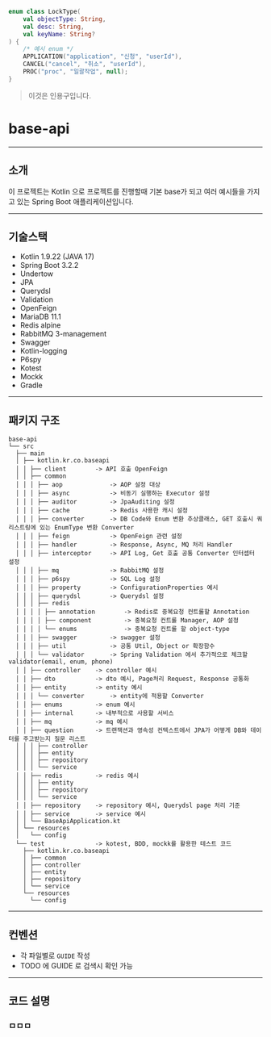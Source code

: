 ```kotlin
enum class LockType(
    val objectType: String,
    val desc: String,
    val keyName: String?
) {
    /* 예시 enum */
    APPLICATION("application", "신청", "userId"),
    CANCEL("cancel", "취소", "userId"),
    PROC("proc", "일괄작업", null);
}
```
> 이것은 인용구입니다.

# base-api

---

## 소개
이 프로젝트는 Kotlin 으로 프로젝트를 진행할때 기본 base가 되고 여러 예시들을 가지고 있는 Spring Boot 애플리케이션입니다.

---

## 기술스택
- Kotlin 1.9.22 (JAVA 17)
- Spring Boot 3.2.2
- Undertow
- JPA
- Querydsl
- Validation
- OpenFeign
- MariaDB 11.1
- Redis alpine
- RabbitMQ 3-management
- Swagger
- Kotlin-logging
- P6spy
- Kotest
- Mockk
- Gradle

---

## 패키지 구조
```
base-api
└── src
  ├── main
  │ ├── kotlin.kr.co.baseapi
  │ │ ├── client        -> API 호출 OpenFeign 
  │ │ ├── common
  │ │ │ ├── aop             -> AOP 설정 대상
  │ │ │ ├── async           -> 비동기 실행하는 Executor 설정
  │ │ │ ├── auditor         -> JpaAuditing 설정
  │ │ │ ├── cache           -> Redis 사용한 캐시 설정
  │ │ │ ├── converter       -> DB Code와 Enum 변환 추상클래스, GET 호출시 쿼리스트링에 있는 EnumType 변환 Converter
  │ │ │ ├── feign           -> OpenFeign 관련 설정
  │ │ │ ├── handler         -> Response, Async, MQ 처리 Handler
  │ │ │ ├── interceptor     -> API Log, Get 호출 공통 Converter 인터셉터 설정
  │ │ │ ├── mq              -> RabbitMQ 설정
  │ │ │ ├── p6spy           -> SQL Log 설정
  │ │ │ ├── property        -> ConfigurationProperties 예시
  │ │ │ ├── querydsl        -> Querydsl 설정
  │ │ │ ├── redis
  │ │ │ │ ├── annotation        -> Redis로 중복요청 컨트롤할 Annotation
  │ │ │ │ ├── component         -> 중복요청 컨트롤 Manager, AOP 설정
  │ │ │ │ └── enums             -> 중복요청 컨트롤 할 object-type
  │ │ │ ├── swagger         -> swagger 설정 
  │ │ │ ├── util            -> 공통 Util, Object or 확장함수
  │ │ │ └── validator       -> Spring Validation 에서 추가적으로 체크할 validator(email, enum, phone)
  │ │ ├── controller    -> controller 예시
  │ │ ├── dto           -> dto 예시, Page처리 Request, Response 공통화
  │ │ ├── entity        -> entity 예시
  │ │ │ └── converter       -> entity에 적용할 Converter
  │ │ ├── enums         -> enum 예시
  │ │ ├── internal      -> 내부적으로 사용할 서비스
  │ │ ├── mq            -> mq 예시
  │ │ ├── question      -> 트랜잭션과 영속성 컨텍스트에서 JPA가 어떻게 DB와 데이터를 주고받는지 질문 리스트
  │ │ │ ├── controller
  │ │ │ ├── entity
  │ │ │ ├── repository
  │ │ │ └── service
  │ │ ├── redis         -> redis 예시
  │ │ │ ├── entity
  │ │ │ ├── repository
  │ │ │ └── service
  │ │ ├── repository    -> repository 예시, Querydsl page 처리 기준 
  │ │ ├── service       -> service 예시
  │ │ └── BaseApiApplication.kt
  │ └── resources
  │   └── config
  └── test              -> kotest, BDD, mockk를 활용한 테스트 코드
    ├── kotlin.kr.co.baseapi
    │ ├── common
    │ ├── controller
    │ ├── entity
    │ ├── repository
    │ └── service
    └── resources
      └── config
```

---

## 컨벤션
- 각 파일별로 `GUIDE` 작성
- TODO 에 GUIDE 로 검색시 확인 가능

---

## 코드 설명

### ㅁㅁㅁ
